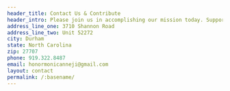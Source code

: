 ```yaml
---
header_title: Contact Us & Contribute
header_intro: Please join us in accomplishing our mission today. Support us by donating via <a href="https://www.paypal.me/nneji">PayPal</a>. Alternatively, use our <a href="mailto:honormonicanneji@gmail.com">email with Zelle via your bank</a>. The Foundation also accepts checks. Shopping online? When you shop via our <a href="https://smile.amazon.com/ch/85-1546329">AmazonSmile link</a>, at no cost to you, we receive a 0.5% corporate donation! Contact us with any questions or suggestions.
address_line_one: 3710 Shannon Road
address_line_two: Unit 52272
city: Durham
state: North Carolina
zip: 27707
phone: 919.322.8487
email: honormonicanneji@gmail.com
layout: contact
permalink: /:basename/
---
```

<!-- Your entries above cannot contain colons -->
<!-- The only colon should be after the variable name (e.g. city:) -->
<!-- The colon is used to separate the variable name from the variable content -->
<!-- The exception is the second colon in the permalink field (e.g. permalink: /:basename/) -->
<!-- BAD -->
<!-- address_line_one: SomeBank, ATTN: Chris Smith -->
<!-- GOOD -->
<!-- address_line_one: SomeBank, ATTN Chris Smith -->
